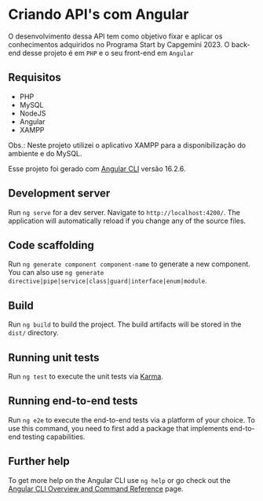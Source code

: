 # Criando API's com Angular

O desenvolvimento dessa API tem como objetivo fixar e aplicar os conhecimentos adquiridos no Programa Start by Capgemini 2023.
O back-end desse projeto é em `PHP` e o seu front-end em `Angular`

## Requisitos

- PHP
- MySQL
- NodeJS
- Angular
- XAMPP

Obs.: Neste projeto utilizei o aplicativo XAMPP para a disponibilização do ambiente e do MySQL.

Esse projeto foi gerado com [Angular CLI](https://github.com/angular/angular-cli) versão 16.2.6.

## Development server

Run `ng serve` for a dev server. Navigate to `http://localhost:4200/`. The application will automatically reload if you change any of the source files.

## Code scaffolding

Run `ng generate component component-name` to generate a new component. You can also use `ng generate directive|pipe|service|class|guard|interface|enum|module`.

## Build

Run `ng build` to build the project. The build artifacts will be stored in the `dist/` directory.

## Running unit tests

Run `ng test` to execute the unit tests via [Karma](https://karma-runner.github.io).

## Running end-to-end tests

Run `ng e2e` to execute the end-to-end tests via a platform of your choice. To use this command, you need to first add a package that implements end-to-end testing capabilities.

## Further help

To get more help on the Angular CLI use `ng help` or go check out the [Angular CLI Overview and Command Reference](https://angular.io/cli) page.
